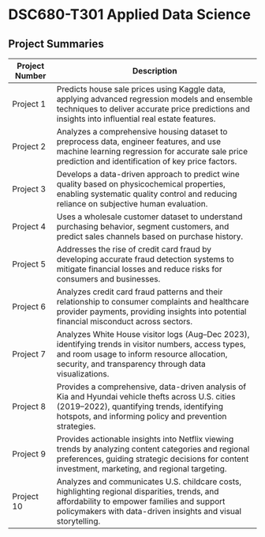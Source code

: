 # DSC680-T301 Applied Data Science

## Project Summaries

| Project Number | Description |
|----------------|-------------|
| Project 1 | Predicts house sale prices using Kaggle data, applying advanced regression models and ensemble techniques to deliver accurate price predictions and insights into influential real estate features. |
| Project 2 | Analyzes a comprehensive housing dataset to preprocess data, engineer features, and use machine learning regression for accurate sale price prediction and identification of key price factors. |
| Project 3 | Develops a data-driven approach to predict wine quality based on physicochemical properties, enabling systematic quality control and reducing reliance on subjective human evaluation. |
| Project 4 | Uses a wholesale customer dataset to understand purchasing behavior, segment customers, and predict sales channels based on purchase history. |
| Project 5 | Addresses the rise of credit card fraud by developing accurate fraud detection systems to mitigate financial losses and reduce risks for consumers and businesses. |
| Project 6 | Analyzes credit card fraud patterns and their relationship to consumer complaints and healthcare provider payments, providing insights into potential financial misconduct across sectors. |
| Project 7 | Analyzes White House visitor logs (Aug–Dec 2023), identifying trends in visitor numbers, access types, and room usage to inform resource allocation, security, and transparency through data visualizations. |
| Project 8 | Provides a comprehensive, data-driven analysis of Kia and Hyundai vehicle thefts across U.S. cities (2019–2022), quantifying trends, identifying hotspots, and informing policy and prevention strategies. |
| Project 9 | Provides actionable insights into Netflix viewing trends by analyzing content categories and regional preferences, guiding strategic decisions for content investment, marketing, and regional targeting. |
| Project 10 | Analyzes and communicates U.S. childcare costs, highlighting regional disparities, trends, and affordability to empower families and support policymakers with data-driven insights and visual storytelling. |
